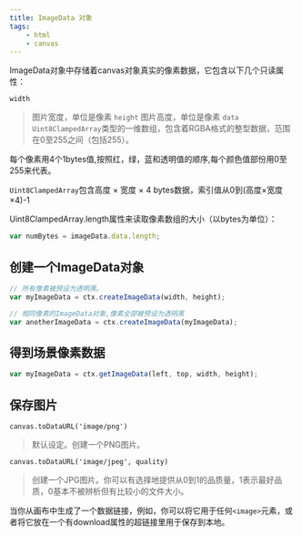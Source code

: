 ```yaml
---
title: ImageData 对象
tags:
    - html
    - canvas
---
```


ImageData对象中存储着canvas对象真实的像素数据，它包含以下几个只读属性：

`width`
>图片宽度，单位是像素
`height`
>图片高度，单位是像素
`data`
>`Uint8ClampedArray`类型的一维数组，包含着RGBA格式的整型数据，范围在0至255之间（包括255）。

每个像素用4个1bytes值,按照红，绿，蓝和透明值的顺序,每个颜色值部份用0至255来代表。

`Uint8ClampedArray`包含高度 × 宽度 × 4 bytes数据，索引值从0到(高度×宽度×4)-1

Uint8ClampedArray.length属性来读取像素数组的大小（以bytes为单位）：

```js
var numBytes = imageData.data.length;
```

## 创建一个ImageData对象

```js
// 所有像素被预设为透明黑。
var myImageData = ctx.createImageData(width, height);

// 相同像素的ImageData对象,像素全部被预设为透明黑
var anotherImageData = ctx.createImageData(myImageData);
```

## 得到场景像素数据

```js
var myImageData = ctx.getImageData(left, top, width, height);
```

## 保存图片

`canvas.toDataURL('image/png')`
>默认设定。创建一个PNG图片。

`canvas.toDataURL('image/jpeg', quality)`
>创建一个JPG图片。你可以有选择地提供从0到1的品质量，1表示最好品质，0基本不被辨析但有比较小的文件大小。

当你从画布中生成了一个数据链接，例如，你可以将它用于任何`<image>`元素，或者将它放在一个有download属性的超链接里用于保存到本地。
